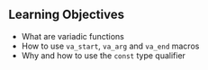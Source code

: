 ## Learning Objectives
* What are variadic functions
* How to use `va_start`, `va_arg` and `va_end` macros
* Why and how to use the `const` type qualifier
